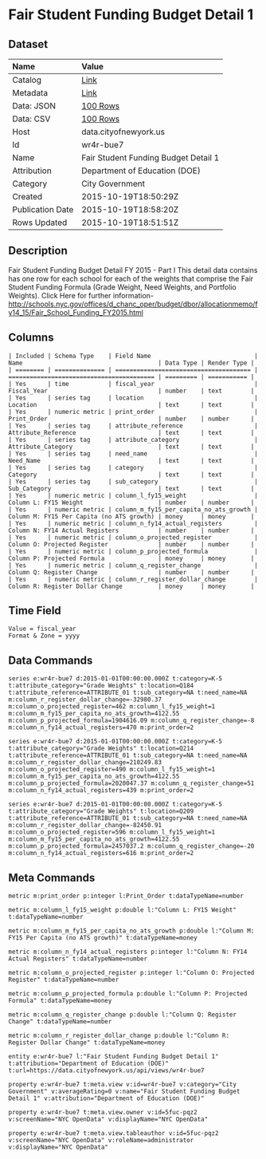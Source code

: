 # Fair Student Funding Budget Detail 1

## Dataset

| Name | Value |
| :--- | :---- |
| Catalog | [Link](https://catalog.data.gov/dataset/fair-student-funding-budget-detail-1) |
| Metadata | [Link](https://data.cityofnewyork.us/api/views/wr4r-bue7) |
| Data: JSON | [100 Rows](https://data.cityofnewyork.us/api/views/wr4r-bue7/rows.json?max_rows=100) |
| Data: CSV | [100 Rows](https://data.cityofnewyork.us/api/views/wr4r-bue7/rows.csv?max_rows=100) |
| Host | data.cityofnewyork.us |
| Id | wr4r-bue7 |
| Name | Fair Student Funding Budget Detail 1 |
| Attribution | Department of Education (DOE) |
| Category | City Government |
| Created | 2015-10-19T18:50:29Z |
| Publication Date | 2015-10-19T18:58:20Z |
| Rows Updated | 2015-10-19T18:51:51Z |

## Description

Fair Student Funding Budget Detail FY 2015 - Part I This detail data contains has one row for each school for each of the weights that comprise the Fair Student Funding Formula (Grade Weight, Need Weights, and Portfolio Weights).
Click Here for further information- http://schools.nyc.gov/offices/d_chanc_oper/budget/dbor/allocationmemo/fy14_15/Fair_School_Funding_FY2015.html

## Columns

```ls
| Included | Schema Type    | Field Name                             | Name                                      | Data Type | Render Type |
| ======== | ============== | ====================================== | ========================================= | ========= | =========== |
| Yes      | time           | fiscal_year                            | Fiscal_Year                               | number    | text        |
| Yes      | series tag     | location                               | Location                                  | text      | text        |
| Yes      | numeric metric | print_order                            | Print_Order                               | number    | number      |
| Yes      | series tag     | attribute_reference                    | Attribute_Reference                       | text      | text        |
| Yes      | series tag     | attribute_category                     | Attribute_Category                        | text      | text        |
| Yes      | series tag     | need_name                              | Need_Name                                 | text      | text        |
| Yes      | series tag     | category                               | Category                                  | text      | text        |
| Yes      | series tag     | sub_category                           | Sub_Category                              | text      | text        |
| Yes      | numeric metric | column_l_fy15_weight                   | Column L: FY15 Weight                     | number    | number      |
| Yes      | numeric metric | column_m_fy15_per_capita_no_ats_growth | Column M: FY15 Per Capita (no ATS growth) | money     | money       |
| Yes      | numeric metric | column_n_fy14_actual_registers         | Column N: FY14 Actual Registers           | number    | number      |
| Yes      | numeric metric | column_o_projected_register            | Column O: Projected Register              | number    | number      |
| Yes      | numeric metric | column_p_projected_formula             | Column P: Projected Formula               | money     | money       |
| Yes      | numeric metric | column_q_register_change               | Column Q: Register Change                 | number    | number      |
| Yes      | numeric metric | column_r_register_dollar_change        | Column R: Register Dollar Change          | money     | money       |
```

## Time Field

```ls
Value = fiscal_year
Format & Zone = yyyy
```

## Data Commands

```ls
series e:wr4r-bue7 d:2015-01-01T00:00:00.000Z t:category=K-5 t:attribute_category="Grade Weights" t:location=Q184 t:attribute_reference=ATTRIBUTE_01 t:sub_category=NA t:need_name=NA m:column_r_register_dollar_change=-32980.37 m:column_o_projected_register=462 m:column_l_fy15_weight=1 m:column_m_fy15_per_capita_no_ats_growth=4122.55 m:column_p_projected_formula=1904616.09 m:column_q_register_change=-8 m:column_n_fy14_actual_registers=470 m:print_order=2

series e:wr4r-bue7 d:2015-01-01T00:00:00.000Z t:category=K-5 t:attribute_category="Grade Weights" t:location=Q214 t:attribute_reference=ATTRIBUTE_01 t:sub_category=NA t:need_name=NA m:column_r_register_dollar_change=210249.83 m:column_o_projected_register=490 m:column_l_fy15_weight=1 m:column_m_fy15_per_capita_no_ats_growth=4122.55 m:column_p_projected_formula=2020047.37 m:column_q_register_change=51 m:column_n_fy14_actual_registers=439 m:print_order=2

series e:wr4r-bue7 d:2015-01-01T00:00:00.000Z t:category=K-5 t:attribute_category="Grade Weights" t:location=Q209 t:attribute_reference=ATTRIBUTE_01 t:sub_category=NA t:need_name=NA m:column_r_register_dollar_change=-82450.91 m:column_o_projected_register=596 m:column_l_fy15_weight=1 m:column_m_fy15_per_capita_no_ats_growth=4122.55 m:column_p_projected_formula=2457037.2 m:column_q_register_change=-20 m:column_n_fy14_actual_registers=616 m:print_order=2
```

## Meta Commands

```ls
metric m:print_order p:integer l:Print_Order t:dataTypeName=number

metric m:column_l_fy15_weight p:double l:"Column L: FY15 Weight" t:dataTypeName=number

metric m:column_m_fy15_per_capita_no_ats_growth p:double l:"Column M: FY15 Per Capita (no ATS growth)" t:dataTypeName=money

metric m:column_n_fy14_actual_registers p:integer l:"Column N: FY14 Actual Registers" t:dataTypeName=number

metric m:column_o_projected_register p:integer l:"Column O: Projected Register" t:dataTypeName=number

metric m:column_p_projected_formula p:double l:"Column P: Projected Formula" t:dataTypeName=money

metric m:column_q_register_change p:double l:"Column Q: Register Change" t:dataTypeName=number

metric m:column_r_register_dollar_change p:double l:"Column R: Register Dollar Change" t:dataTypeName=money

entity e:wr4r-bue7 l:"Fair Student Funding Budget Detail 1" t:attribution="Department of Education (DOE)" t:url=https://data.cityofnewyork.us/api/views/wr4r-bue7

property e:wr4r-bue7 t:meta.view v:id=wr4r-bue7 v:category="City Government" v:averageRating=0 v:name="Fair Student Funding Budget Detail 1" v:attribution="Department of Education (DOE)"

property e:wr4r-bue7 t:meta.view.owner v:id=5fuc-pqz2 v:screenName="NYC OpenData" v:displayName="NYC OpenData"

property e:wr4r-bue7 t:meta.view.tableauthor v:id=5fuc-pqz2 v:screenName="NYC OpenData" v:roleName=administrator v:displayName="NYC OpenData"
```